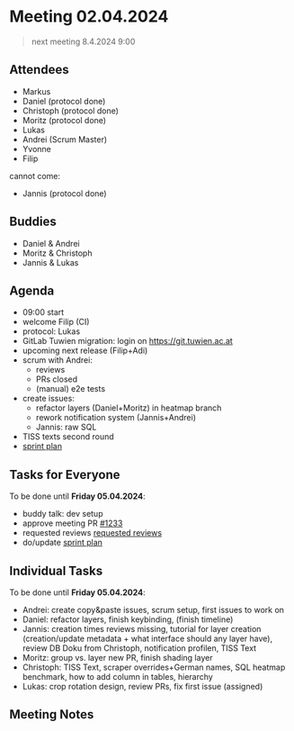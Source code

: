 # Meeting 02.04.2024

> next meeting 8.4.2024 9:00

## Attendees

- Markus
- Daniel (protocol done)
- Christoph (protocol done)
- Moritz (protocol done)
- Lukas
- Andrei (Scrum Master)
- Yvonne
- Filip

cannot come:

- Jannis (protocol done)

## Buddies

- Daniel & Andrei
- Moritz & Christoph
- Jannis & Lukas

## Agenda

- 09:00 start
- welcome Filip (CI)
- protocol: Lukas
- GitLab Tuwien migration: login on https://git.tuwien.ac.at
- upcoming next release (Filip+Adi)
- scrum with Andrei:
  - reviews
  - PRs closed
  - (manual) e2e tests
- create issues:
  - refactor layers (Daniel+Moritz) in heatmap branch
  - rework notification system (Jannis+Andrei)
  - Jannis: raw SQL
- TISS texts second round
- [sprint plan](https://project.permaplant.net)

## Tasks for Everyone

To be done until **Friday 05.04.2024**:

- buddy talk: dev setup
- approve meeting PR [#1233](https://pull.permaplant.net/1233/files)
- requested reviews [requested reviews](https://pulls.permaplant.net/?q=is%3Aopen+user-review-requested%3A%40me)
- do/update [sprint plan](https://project.permaplant.net)

## Individual Tasks

To be done until **Friday 05.04.2024**:

- Andrei: create copy&paste issues, scrum setup, first issues to work on
- Daniel: refactor layers, finish keybinding, (finish timeline)
- Jannis: creation times reviews missing, tutorial for layer creation (creation/update metadata + what interface should any layer have), review DB Doku from Christoph, notification profilen, TISS Text
- Moritz: group vs. layer new PR, finish shading layer
- Christoph: TISS Text, scraper overrides+German names, SQL heatmap benchmark, how to add column in tables, hierarchy
- Lukas: crop rotation design, review PRs, fix first issue (assigned)

## Meeting Notes
